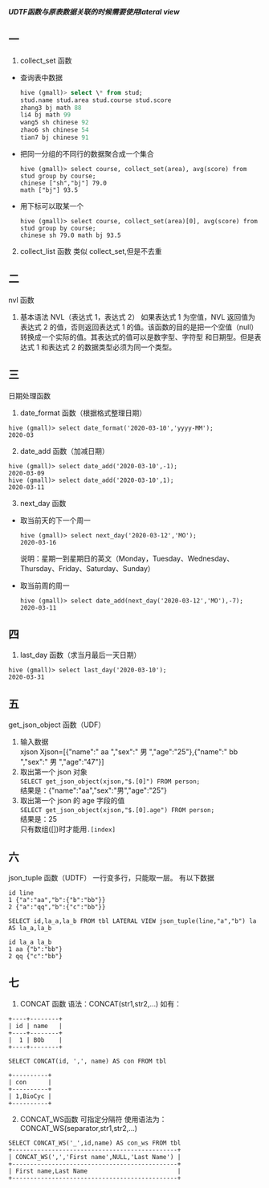 ***UDTF函数与原表数据关联的时候需要使用lateral view***

## 一  
1. collect_set 函数
+ 查询表中数据 
  ```sql
  hive (gmall)> select \* from stud;
  stud.name stud.area stud.course stud.score
  zhang3 bj math 88 
  li4 bj math 99 
  wang5 sh chinese 92 
  zhao6 sh chinese 54 
  tian7 bj chinese 91 
  ```
+ 把同一分组的不同行的数据聚合成一个集合 
  ```
  hive (gmall)> select course, collect_set(area), avg(score) from stud group by course; 
  chinese ["sh","bj"] 79.0 
  math ["bj"] 93.5 
  ```
+ 用下标可以取某一个 
  ```
  hive (gmall)> select course, collect_set(area)[0], avg(score) from stud group by course; 
  chinese sh 79.0 math bj 93.5
  ```

2. collect_list 函数
类似 collect_set,但是不去重

## 二  
nvl 函数
1. 基本语法 
NVL（表达式 1，表达式 2） 
如果表达式 1 为空值，NVL 返回值为表达式 2 的值，否则返回表达式 1 的值。该函数的目的是把一个空值（null）转换成一个实际的值。其表达式的值可以是数字型、字符型 和日期型。但是表达式 1 和表达式 2 的数据类型必须为同一个类型。

## 三  
日期处理函数
1. date_format 函数（根据格式整理日期） 
  ```
  hive (gmall)> select date_format('2020-03-10','yyyy-MM');
  2020-03
  ```
2. date_add 函数（加减日期）
  ```
  hive (gmall)> select date_add('2020-03-10',-1); 
  2020-03-09 
  hive (gmall)> select date_add('2020-03-10',1); 
  2020-03-11
  ```
3. next_day 函数  
+ 取当前天的下一个周一 
  ```
  hive (gmall)> select next_day('2020-03-12','MO'); 
  2020-03-16 
  ```
  说明：星期一到星期日的英文（Monday，Tuesday、Wednesday、Thursday、Friday、Saturday、Sunday）

+ 取当前周的周一 
  ```
  hive (gmall)> select date_add(next_day('2020-03-12','MO'),-7); 
  2020-03-11
  ```
## 四  
1. last_day 函数（求当月最后一天日期） 
  ```
  hive (gmall)> select last_day('2020-03-10'); 
  2020-03-31
  ```

## 五   
get_json_object 函数（UDF）  
1. 输入数据   
xjson Xjson=[{"name":" aa ","sex":" 男 ","age":"25"},{"name":" bb ","sex":" 男 ","age":"47"}]   
2. 取出第一个 json 对象   
``SELECT get_json_object(xjson,"$.[0]") FROM person;``   
结果是：{"name":"aa","sex":"男","age":"25"}   
3. 取出第一个 json 的 age 字段的值   
``SELECT get_json_object(xjson,"$.[0].age") FROM person; ``  
结果是：25  
只有数组([])时才能用``.[index]``  

## 六   
json_tuple 函数（UDTF）
一行变多行，只能取一层。
有以下数据
  ```
  id line
  1 {"a":"aa","b":{"b":"bb"}}
  2 {"a":"qq","b":{"c":"bb"}}
  ```

  ```
  SELECT id,la_a,la_b FROM tbl LATERAL VIEW json_tuple(line,"a","b") la AS la_a,la_b

  id la_a la_b
  1 aa {"b":"bb"}
  2 qq {"c":"bb"}
  ```

## 七  
1. CONCAT 函数
语法：CONCAT(str1,str2,…)
如有：
```
+----+--------+  
| id | name   |  
+----+--------+  
|  1 | BOb    |  
+----+--------+      
```
  ```
  SELECT CONCAT(id, ',', name) AS con FROM tbl
  ```
```
+----------+  
| con      |  
+----------+  
| 1,BioCyc |  
+----------+  
```
2. CONCAT_WS函数
可指定分隔符
使用语法为：CONCAT_WS(separator,str1,str2,…)
```
SELECT CONCAT_WS('_',id,name) AS con_ws FROM tbl
+----------------------------------------------+
| CONCAT_WS(',','First name',NULL,'Last Name') |
+----------------------------------------------+
| First name,Last Name                         |
+----------------------------------------------+
```
